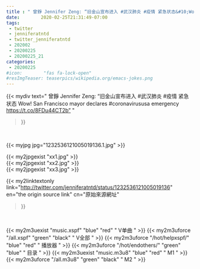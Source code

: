 ```yaml
---
title : " 曾錚 Jennifer Zeng: “旧金山宣布进入 #武汉肺炎 #疫情 紧急状态&#10;Wow!&#10;San Francisco mayor declares #coronavirususa emergency&#10;https://t.co/8FDu44CT2b”  "
date:        2020-02-25T21:31:49-07:00
tags:
 - twitter
 - jenniferatntd
 - twitter_jenniferatntd
 - 202002
 - 20200225
 - 20200225_21
categories:
 - 20200225
#icon:        "fas fa-lock-open"
#resImgTeaser: teaserpics/wikipedia.org/emacs-jokes.png
---
```


{{< mydiv text=" 曾錚 Jennifer Zeng: “旧金山宣布进入 #武汉肺炎 #疫情 紧急状态&#10;Wow!&#10;San Francisco mayor declares #coronavirususa emergency&#10;https://t.co/8FDu44CT2b”  "
>}}
<br>


 {{< myjpg jpg="1232536121005019136.1.jpg" >}}<br> 

{{< my2jpgexist "xx1.jpg" >}}<br>
{{< my2jpgexist "xx2.jpg" >}}<br>
{{< my2jpgexist "xx3.jpg" >}}<br>


{{< my2linktextonly link="http://twitter.com/jenniferatntd/status/1232536121005019136"
en="the origin source link" cn="原始來源網址"
>}}


<br>

{{< my2m3uexist "music.xspf"        "blue"   "red"    " V单曲 " >}} {{< my2m3uforce "/all.xspf"         "green"  "black"  " V全部 " >}} {{< my2m3uforce "/hot/helpxspf/"    "blue"   "red"    " 播放器 " >}} {{< my2m3uforce "/hot/endothers/"   "green"  "blue"   " 目录 " >}} {{< my2m3uexist "music.m3u8"        "blue"   "red"    " M1 " >}} {{< my2m3uforce "/all.m3u8"         "green"  "black"  " M2 " >}} 
